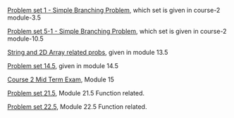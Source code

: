 [Problem set 1 - Simple Branching Problem](https://drive.google.com/file/d/1CE61LgnKFk0TNbmPt459Li1D_KFWHxVz/view), which set is given in course-2 module-3.5

[Problem set 5-1 - Simple Branching Problem](https://drive.google.com/file/d/1RHQT9LuXOhNkW3NCGQ8FRldBuB73Ofek/view), which set is given in course-2 module-10.5

[String and 2D Array related probs](https://drive.google.com/file/d/1X-TdJp5hRyvR3iWGXPS8N2YfhUbwZ6FK/view), given in module 13.5

[Problem set 14.5](https://drive.google.com/file/d/1Z6wiKAJHi9Z8Zv0PM0hUkyPolAPfA5Uo/view), given in module 14.5

[Course 2 Mid Term Exam](https://docs.google.com/document/d/1AVis2gj-sOmHKuFVrMxAZX0flPPXkzub/edit), Module 15

[Problem set 21.5](https://drive.google.com/file/d/1mBXx97qiMmbFkjEZlCgRXT96b0H3xkLA/view), Module 21.5 Function related.

[Problem set 22.5](https://drive.google.com/file/d/1oCOIweibvo-450LQbGWBs6VU1lzjQ7Jb/view), Module 22.5 Function related.
